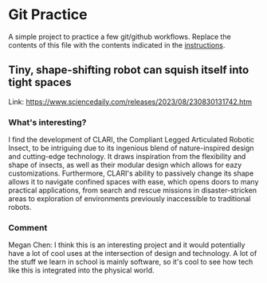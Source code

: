 # Git Practice
A simple project to practice a few git/github workflows.  Replace the contents of this file with the contents indicated in the [instructions](./instructions.md).

## Tiny, shape-shifting robot can squish itself into tight spaces
Link: https://www.sciencedaily.com/releases/2023/08/230830131742.htm

### What's interesting?
I find the development of CLARI, the Compliant Legged Articulated Robotic Insect, to be intriguing due to its ingenious blend of nature-inspired design and cutting-edge technology. It draws inspiration from the flexibility and shape of insects, as well as their modular design which allows for eazy customizations. Furthermore, CLARI's ability to passively change its shape allows it to navigate confined spaces with ease, which opens doors to many practical applications, from search and rescue missions in disaster-stricken areas to exploration of environments previously inaccessible to traditional robots. 


### Comment

Megan Chen: I think this is an interesting project and it would potentially have a lot of cool uses at the intersection of design and technology. A lot of the stuff we learn in school is mainly software, so it's cool to see how tech like this is integrated into the physical world.
